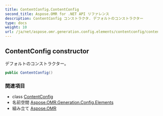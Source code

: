 ```yaml
---
title: ContentConfig.ContentConfig
second_title: Aspose.OMR for .NET API リファレンス
description: ContentConfig コンストラクタ. デフォルトのコンストラクター
type: docs
weight: 10
url: /ja/net/aspose.omr.generation.config.elements/contentconfig/contentconfig/
---
```

## ContentConfig constructor

デフォルトのコンストラクター。

```csharp
public ContentConfig()
```

### 関連項目

* class [ContentConfig](../)
* 名前空間 [Aspose.OMR.Generation.Config.Elements](../../contentconfig/)
* 組み立て [Aspose.OMR](../../../)


